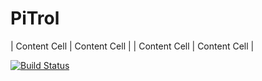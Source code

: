 # PiTrol

| Content Cell  | Content Cell  |
| Content Cell  | Content Cell  |


[![Build Status](https://travis-ci.org/AlKass/PiTrol.svg?branch=master)](https://travis-ci.org/AlKass/PiTrol)
